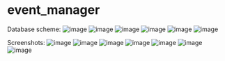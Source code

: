 # event_manager

Database scheme:
![image](https://github.com/alexmihalascu/event_manager/assets/41302353/8cf69914-c24d-4373-ac83-aeebe6972946)
![image](https://github.com/alexmihalascu/event_manager/assets/41302353/5e180e54-7779-49c1-ac08-d7aa5a137f30)
![image](https://github.com/alexmihalascu/event_manager/assets/41302353/99224c38-6d07-4c66-bcc6-3089fca0c327)
![image](https://github.com/alexmihalascu/event_manager/assets/41302353/cdd6dce6-80a1-49cc-9059-c73a0960967c)
![image](https://github.com/alexmihalascu/event_manager/assets/41302353/4a4b261a-3b4c-4a42-8278-11a2eac7fe1f)
![image](https://github.com/alexmihalascu/event_manager/assets/41302353/c7e22fc3-a7ce-4850-a4c1-dad1f00a0d26)

Screenshots:
![image](https://github.com/alexmihalascu/event_manager/assets/41302353/6f80604a-faf9-4bda-947e-c6de572f727d)
![image](https://github.com/alexmihalascu/event_manager/assets/41302353/71140714-82c8-4c1d-9cde-c8a0bffe0934)
![image](https://github.com/alexmihalascu/event_manager/assets/41302353/0f889a6f-54a5-40fd-8e3a-14fdab9aeca9)
![image](https://github.com/alexmihalascu/event_manager/assets/41302353/0d79d4a6-5b4d-4a40-ab39-f194540ac6c2)
![image](https://github.com/alexmihalascu/event_manager/assets/41302353/c3e3119e-bb61-49f8-a351-e2afb809494e)
![image](https://github.com/alexmihalascu/event_manager/assets/41302353/a643aef1-1f33-4818-8e75-23cd50f68472)
![image](https://github.com/alexmihalascu/event_manager/assets/41302353/5e82ab2e-7c99-4b82-b815-de7342787b88)






